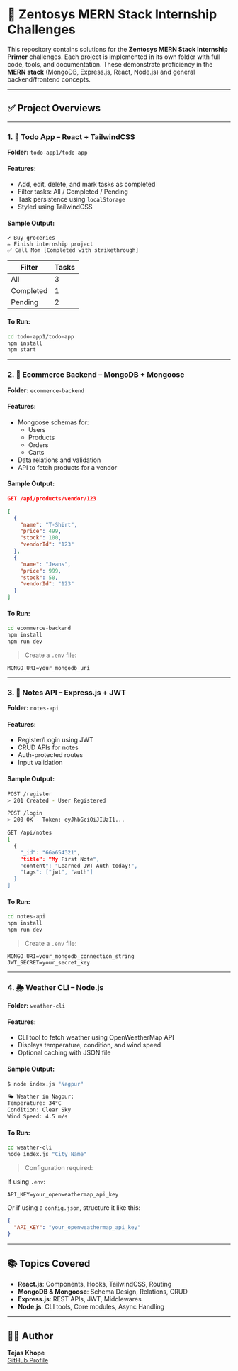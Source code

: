 
# 🚀 Zentosys MERN Stack Internship Challenges

This repository contains solutions for the **Zentosys MERN Stack Internship Primer** challenges. Each project is implemented in its own folder with full code, tools, and documentation. These demonstrate proficiency in the **MERN stack** (MongoDB, Express.js, React, Node.js) and general backend/frontend concepts.

---

## ✅ Project Overviews

---

### 1. 📝 Todo App – React + TailwindCSS

**Folder:** `todo-app1/todo-app`

#### Features:
- Add, edit, delete, and mark tasks as completed
- Filter tasks: All / Completed / Pending
- Task persistence using `localStorage`
- Styled using TailwindCSS

#### Sample Output:
```
✔️ Buy groceries
✏️ Finish internship project
✅ Call Mom [Completed with strikethrough]
```

| Filter | Tasks |
|--------|-------|
| All    | 3     |
| Completed | 1  |
| Pending | 2   |

#### To Run:

```bash
cd todo-app1/todo-app
npm install
npm start
```

---

### 2. 🛒 Ecommerce Backend – MongoDB + Mongoose

**Folder:** `ecommerce-backend`

#### Features:
- Mongoose schemas for:
  - Users
  - Products
  - Orders
  - Carts
- Data relations and validation
- API to fetch products for a vendor

#### Sample Output:
```json
GET /api/products/vendor/123

[
  {
    "name": "T-Shirt",
    "price": 499,
    "stock": 100,
    "vendorId": "123"
  },
  {
    "name": "Jeans",
    "price": 999,
    "stock": 50,
    "vendorId": "123"
  }
]
```

#### To Run:

```bash
cd ecommerce-backend
npm install
npm run dev
```

> Create a `.env` file:

```
MONGO_URI=your_mongodb_uri
```

---

### 3. 🔐 Notes API – Express.js + JWT

**Folder:** `notes-api`

#### Features:
- Register/Login using JWT
- CRUD APIs for notes
- Auth-protected routes
- Input validation

#### Sample Output:
```bash
POST /register
> 201 Created - User Registered

POST /login
> 200 OK - Token: eyJhbGciOiJIUzI1...

GET /api/notes
[
  {
    "_id": "66a654321",
    "title": "My First Note",
    "content": "Learned JWT Auth today!",
    "tags": ["jwt", "auth"]
  }
]
```

#### To Run:

```bash
cd notes-api
npm install
npm run dev
```

> Create a `.env` file:

```
MONGO_URI=your_mongodb_connection_string
JWT_SECRET=your_secret_key
```

---

### 4. 🌦 Weather CLI – Node.js

**Folder:** `weather-cli`

#### Features:
- CLI tool to fetch weather using OpenWeatherMap API
- Displays temperature, condition, and wind speed
- Optional caching with JSON file

#### Sample Output:
```bash
$ node index.js "Nagpur"

🌤 Weather in Nagpur:
Temperature: 34°C
Condition: Clear Sky
Wind Speed: 4.5 m/s
```

#### To Run:

```bash
cd weather-cli
node index.js "City Name"
```

> Configuration required:

If using `.env`:
```
API_KEY=your_openweathermap_api_key
```

Or if using a `config.json`, structure it like this:
```json
{
  "API_KEY": "your_openweathermap_api_key"
}
```

---

## 📚 Topics Covered

- **React.js**: Components, Hooks, TailwindCSS, Routing
- **MongoDB & Mongoose**: Schema Design, Relations, CRUD
- **Express.js**: REST APIs, JWT, Middlewares
- **Node.js**: CLI tools, Core modules, Async Handling

---

## 🙋‍♂️ Author

**Tejas Khope**  
[GitHub Profile](https://github.com/Tejaskhope21)

